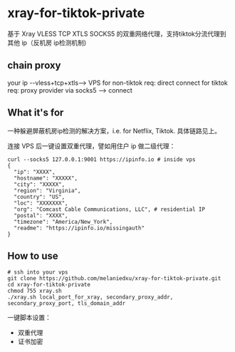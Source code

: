 # xray-for-tiktok-private
基于 Xray VLESS TCP XTLS SOCKS5 的双重网络代理，支持tiktok分流代理到其他 ip（反机房 ip检测机制)

## chain proxy

your ip --vless+tcp+xtls--> VPS 
for non-tiktok req: direct connect
for tiktok req: proxy provider via socks5 --> connect

## What it's for
一种躲避屏蔽机房ip检测的解决方案，i.e. for Netflix, Tiktok. 具体链路见上。

连接 VPS 后一键设置双重代理，譬如用住户 ip 做二级代理：
```
curl --socks5 127.0.0.1:9001 https://ipinfo.io # inside vps
{
  "ip": "XXXX",
  "hostname": "XXXXX",
  "city": "XXXXX",
  "region": "Virginia",
  "country": "US",
  "loc": "XXXXXXX",
  "org": "Comcast Cable Communications, LLC", # residential IP
  "postal": "XXXX",
  "timezone": "America/New_York",
  "readme": "https://ipinfo.io/missingauth"
}
```

## How to use
```
# ssh into your vps
git clone https://github.com/melaniedxu/xray-for-tiktok-private.git
cd xray-for-tiktok-private
chmod 755 xray.sh
./xray.sh local_port_for_xray, secondary_proxy_addr, secondary_proxy_port, tls_domain_addr
```
一键脚本设置：
* 双重代理
* 证书加密
